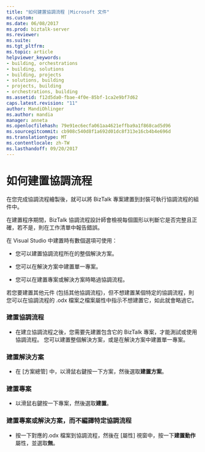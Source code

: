 ```yaml
---
title: "如何建置協調流程 |Microsoft 文件"
ms.custom: 
ms.date: 06/08/2017
ms.prod: biztalk-server
ms.reviewer: 
ms.suite: 
ms.tgt_pltfrm: 
ms.topic: article
helpviewer_keywords:
- building, orchestrations
- building, solutions
- building, projects
- solutions, building
- projects, building
- orchestrations, building
ms.assetid: f12d5da0-fbae-4f0e-85bf-1ca2e9bf7d62
caps.latest.revision: "11"
author: MandiOhlinger
ms.author: mandia
manager: anneta
ms.openlocfilehash: 79e91ec6ecfa061aa4621effba9a1f868cad5d96
ms.sourcegitcommit: cb908c540d8f1a692d01dc8f313e16cb4b4e696d
ms.translationtype: MT
ms.contentlocale: zh-TW
ms.lasthandoff: 09/20/2017
---
```

# <a name="how-to-build-orchestrations"></a>如何建置協調流程
在您完成協調流程繪製後，就可以將 BizTalk 專案建置到封裝可執行協調流程的組件中。  
  
 在建置程序期間，BizTalk 協調流程設計師會檢視每個圖形以判斷它是否完整且正確，若不是，則在工作清單中報告錯誤。  
  
 在 Visual Studio 中建置時有數個選項可使用：  
  
-   您可以建置協調流程所在的整個解決方案。  
  
-   您可以在解決方案中建置單一專案。  
  
-   您可以在建置專案或解決方案時略過協調流程。  
  
 若您要建置其他元件 (包括其他協調流程)，但不想建置某個特定的協調流程，則您可以在協調流程的 .odx 檔案之檔案屬性中指示不想建置它，如此就會略過它。  
  
### <a name="to-build-an-orchestration"></a>建置協調流程  
  
-   在建立協調流程之後，您需要先建置包含它的 BizTalk 專案，才能測試或使用協調流程。 您可以建置整個解決方案，或是在解決方案中建置單一專案。  
  
### <a name="to-build-a-solution"></a>建置解決方案  
  
-   在 [方案總管] 中，以滑鼠右鍵按一下方案，然後選取**建置方案**。  
  
### <a name="to-build-a-project"></a>建置專案  
  
-   以滑鼠右鍵按一下專案，然後選取**建置**。  
  
### <a name="to-build-a-project-or-solution-without-compiling-a-particular-orchestration"></a>建置專案或解決方案，而不編譯特定協調流程  
  
-   按一下對應的.odx 檔案到協調流程，然後在 [屬性] 視窗中，按一下**建置動作**屬性，並選取**無**。